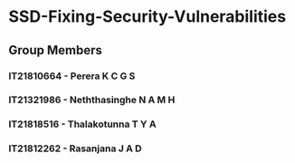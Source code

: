 # SSD-Fixing-Security-Vulnerabilities

## Group Members

### IT21810664 - Perera K C G S 
### IT21321986 - Neththasinghe N A M H
### IT21818516 - Thalakotunna T Y A
### IT21812262 - Rasanjana J A D